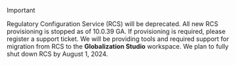 > [!IMPORTANT]
> Regulatory Configuration Service (RCS) will be deprecated. All new RCS provisioning is stopped as of 10.0.39 GA. If provisioning is required, please register a support ticket. We will be providing tools and required support for migration from RCS to the **Globalization Studio** workspace. We plan to fully shut down RCS by August 1, 2024.
